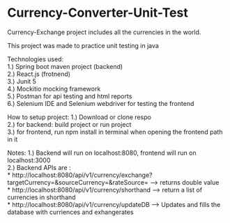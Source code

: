 # Currency-Converter-Unit-Test
Currency-Exchange project includes all the currencies in the world.

This project was made to practice unit testing in java

Technologies used:   
1.) Spring boot maven project (backend)   
2.) React.js (frotnend)   
3.) Junit 5  
4.) Mockitio mocking framework   
5.) Postman for api testing and html reports  
6.) Selenium IDE and Selenium webdriver for testing the frontend

How to setup project: 
1.) Download or clone respo  
2.) for backend: build project or run project   
3.) for frontend, run npm install in terminal when opening the frontend path in it   


Notes: 
1.) Backend will run on localhost:8080, frontend will run on localhost:3000  
2.) Backend APIs are :  
    * http://localhost:8080/api/v1/currency/exchange?targetCurrency=<targetCurrency>&sourceCurrency=<SourceCurrency>&rateSource=<API or DB> --> returns double value  
    * http://localhost:8080/api/v1/currency/shorthand --> return a list of currencies in shorthand  
    * http://localhost:8080/api/v1/currency/updateDB --> Updates and fills the database with curriences and exhangerates  
